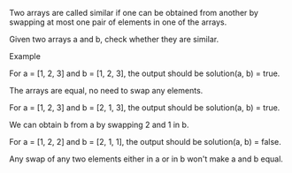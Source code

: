 Two arrays are called similar if one can be obtained from another by swapping at most one pair of elements in one of the arrays.

Given two arrays a and b, check whether they are similar.

Example

For a = [1, 2, 3] and b = [1, 2, 3], the output should be
solution(a, b) = true.

The arrays are equal, no need to swap any elements.

For a = [1, 2, 3] and b = [2, 1, 3], the output should be
solution(a, b) = true.

We can obtain b from a by swapping 2 and 1 in b.

For a = [1, 2, 2] and b = [2, 1, 1], the output should be
solution(a, b) = false.

Any swap of any two elements either in a or in b won't make a and b equal.
